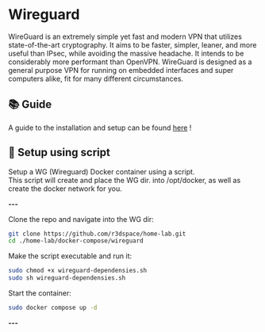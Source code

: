 # **Wireguard**
WireGuard is an extremely simple yet fast and modern VPN that utilizes state-of-the-art cryptography. It aims to be faster, simpler, leaner, and more useful than IPsec, while avoiding the massive headache. It intends to be considerably more performant than OpenVPN. WireGuard is designed as a general purpose VPN for running on embedded interfaces and super computers alike, fit for many different circumstances.

## 📚 **Guide**
A guide to the installation and setup can be found [here](https://docs.r3dspace.xyz/posts/pi-hole/) !

## 🧾 **Setup using script**
Setup a WG (Wireguard) Docker container using a script.</br>
This script will create and place the WG dir. into /opt/docker,
as well as create the docker network for you.


**---**

Clone the repo and navigate into the WG dir:
```bash
git clone https://github.com/r3dspace/home-lab.git
cd ./home-lab/docker-compose/wireguard
```

Make the script executable and run it:
```bash
sudo chmod +x wireguard-dependensies.sh
sudo sh wireguard-dependensies.sh
```

Start the container:
```bash
sudo docker compose up -d
```

**---**
